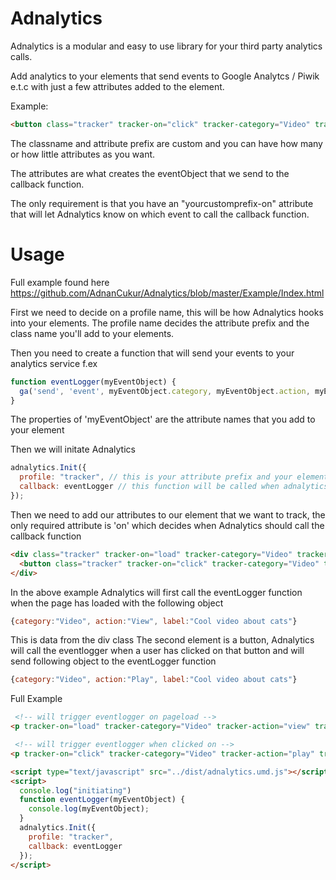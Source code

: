 # Adnalytics
Adnalytics is a modular and easy to use library for your third party analytics calls.

Add analytics to your elements that send events to Google Analytcs / Piwik e.t.c with just a few attributes added to the element.

Example:

```html
<button class="tracker" tracker-on="click" tracker-category="Video" tracker-action="Play" tracker-label="Cool video about cats">Play</button>
```

The classname and attribute prefix are custom and you can have how many or how little attributes as you want.

The attributes are what creates the eventObject that we send to the callback function.

The only requirement is that you have an "yourcustomprefix-on" attribute that will let Adnalytics know on which event to call the callback function.

# Usage

Full example found here https://github.com/AdnanCukur/Adnalytics/blob/master/Example/Index.html

First we need to decide on a profile name, this will be how Adnalytics hooks into your elements.
The profile name decides the attribute prefix and the class name you'll add to your elements.

Then you need to create a function that will send your events to your analytics service
f.ex    

```javascript
function eventLogger(myEventObject) {
  ga('send', 'event', myEventObject.category, myEventObject.action, myEventObject.label)
}
```
The properties of 'myEventObject' are the attribute names that you add to your element

Then we will initate Adnalytics

```javascript
adnalytics.Init({
  profile: "tracker", // this is your attribute prefix and your elements that you want to track needs to have a class with this name
  callback: eventLogger // this function will be called when adnalytics triggers an event on one of your elements
});
```   
    
Then we need to add our attributes to our element that we want to track, the only required attribute is 'on' which decides when Adnalytics should call the callback function

```html
<div class="tracker" tracker-on="load" tracker-category="Video" tracker-action="View" tracker-label="Cool video about cats">
  <button class="tracker" tracker-on="click" tracker-category="Video" tracker-action="Play" tracker-label="Cool video about cats">Play</button>
</div>
```

In the above example Adnalytics will first call the eventLogger function when the page has loaded with the following object
```javascript    
{category:"Video", action:"View", label:"Cool video about cats"}
```
This is data from the div class
The second element is a button, Adnalytics will call the eventlogger when a user has clicked on that button and will send following object to the eventLogger function
```javascript    
{category:"Video", action:"Play", label:"Cool video about cats"}
```

Full Example

```html
 <!-- will trigger eventlogger on pageload -->
<p tracker-on="load" tracker-category="Video" tracker-action="view" tracker-label="Cool video about cats" class="tracker">this will trigger the eventLogger when the page has been loaded</p>

 <!-- will trigger eventlogger when clicked on -->
<p tracker-on="click" tracker-category="Video" tracker-action="play" tracker-label="Cool video about cats" class="tracker">this will trigger the eventlogger when user clicks the element</p>

<script type="text/javascript" src="../dist/adnalytics.umd.js"></script>
<script>
  console.log("initiating")
  function eventLogger(myEventObject) {
    console.log(myEventObject);
  }
  adnalytics.Init({
    profile: "tracker",
    callback: eventLogger
  });
</script>
```
